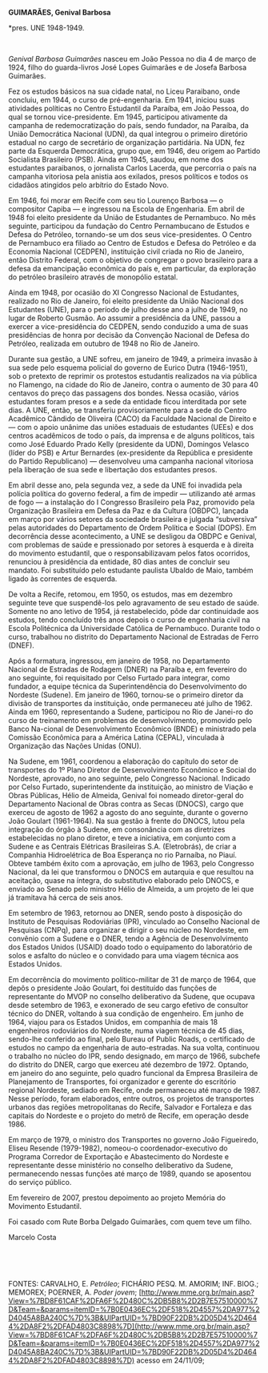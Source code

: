 **GUIMARÃES, Genival Barbosa**

\*pres. UNE 1948-1949.

 

*Genival Barbosa Guimarães* nasceu em João Pessoa no dia 4 de março de
1924, filho do guarda-livros José Lopes Guimarães e de Josefa Barbosa
Guimarães.

Fez os estudos básicos na sua cidade natal, no Liceu Paraibano, onde
concluiu, em 1944, o curso de pré-engenharia. Em 1941, iniciou suas
atividades políticas no Centro Estudantil da Paraíba, em João Pessoa, do
qual se tornou vice-presidente. Em 1945, participou ativamente da
campanha de redemocratização do país, sendo fundador, na Paraíba, da
União Democrática Nacional (UDN), da qual integrou o primeiro diretório
estadual no cargo de secretário de organização partidária. Na UDN, fez
parte da Esquerda Democrática, grupo que, em 1946, deu origem ao Partido
Socialista Brasileiro (PSB). Ainda em 1945, saudou, em nome dos
estudantes paraibanos, o jornalista Carlos Lacerda, que percorria o país
na campanha vitoriosa pela anistia aos exilados, presos políticos e
todos os cidadãos atingidos pelo arbítrio do Estado Novo.

Em 1946, foi morar em Recife com seu tio Lourenço Barbosa — o compositor
Capiba — e ingressou na Escola de Engenharia. Em abril de 1948 foi
eleito presidente da União de Estudantes de Pernambuco. No mês seguinte,
participou da fundação do Centro Pernambucano de Estudos e Defesa do
Petróleo, tornando-se um dos seus vice-presidentes. O Centro de
Pernambuco era filiado ao Centro de Estudos e Defesa do Petróleo e da
Economia Nacional (CEDPEN), instituição civil criada no Rio de Janeiro,
então Distrito Federal, com o objetivo de congregar o povo brasileiro
para a defesa da emancipação econômica do país e, em particular, da
exploração do petróleo brasileiro através de monopólio estatal.

Ainda em 1948, por ocasião do XI Congresso Nacional de Estudantes,
realizado no Rio de Janeiro, foi eleito presidente da União Nacional dos
Estudantes (UNE), para o período de julho desse ano a julho de 1949, no
lugar de Roberto Gusmão. Ao assumir a presidência da UNE, passou a
exercer a vice-presidência do CEDPEN, sendo conduzido a uma de suas
presidências de honra por decisão da Convenção Nacional de Defesa do
Petróleo, realizada em outubro de 1948 no Rio de Janeiro.

Durante sua gestão, a UNE sofreu, em janeiro de 1949, a primeira invasão
à sua sede pelo esquema policial do governo de Eurico Dutra (1946-1951),
sob o pretexto de reprimir os protestos estudantis realizados na via
pública no Flamengo, na cidade do Rio de Janeiro, contra o aumento de 30
para 40 centavos do preço das passagens dos bondes. Nessa ocasião,
vários estudantes foram presos e a sede da entidade ficou interditada
por sete dias. A UNE, então, se transferiu provisoriamente para a sede
do Centro Acadêmico Cândido de Oliveira (CACO) da Faculdade Nacional de
Direito e — com o apoio unânime das uniões estaduais de estudantes
(UEEs) e dos centros acadêmicos de todo o país, da imprensa e de alguns
políticos, tais como José Eduardo Prado Kelly (presidente da UDN),
Domingos Velasco (líder do PSB) e Artur Bernardes (ex-presidente da
República e presidente do Partido Republicano) — desenvolveu uma
campanha nacional vitoriosa pela liberação de sua sede e libertação dos
estudantes presos.

Em abril desse ano, pela segunda vez, a sede da UNE foi invadida pela
polícia política do governo federal, a fim de impedir — utilizando até
armas de fogo — a instalação do I Congresso Brasileiro pela Paz,
promovido pela Organização Brasileira em Defesa da Paz e da Cultura
(OBDPC), lançada em março por vários setores da sociedade brasileira e
julgada “subversiva” pelas autoridades do Departamento de Ordem Política
e Social (DOPS). Em decorrência desse acontecimento, a UNE se desligou
da OBDPC e Genival, com problemas de saúde e pressionado por setores à
esquerda e à direita do movimento estudantil, que o responsabilizavam
pelos fatos ocorridos, renunciou à presidência da entidade, 80 dias
antes de concluir seu mandato. Foi substituído pelo estudante paulista
Ubaldo de Maio, também ligado às correntes de esquerda.

De volta a Recife, retomou, em 1950, os estudos, mas em dezembro
seguinte teve que suspendê-los pelo agravamento de seu estado de saúde.
Somente no ano letivo de 1954, já restabelecido, pôde dar continuidade
aos estudos, tendo concluído três anos depois o curso de engenharia
civil na Escola Politécnica da Universidade Católica de Pernambuco.
Durante todo o curso, trabalhou no distrito do Departamento Nacional de
Estradas de Ferro (DNEF).

Após a formatura, ingressou, em janeiro de 1958, no Departamento
Nacional de Estradas de Rodagem (DNER) na Paraíba e, em fevereiro do ano
seguinte, foi requisitado por Celso Furtado para integrar, como
fundador, a equipe técnica da Superintendência do Desenvolvimento do
Nordeste (Sudene). Em janeiro de 1960, tornou-se o primeiro diretor da
divisão de transportes da instituição, onde permaneceu até julho de
1962. Ainda em 1960, representando a Sudene, participou no Rio de
Janei-ro do curso de treinamento em problemas de desenvolvimento,
promovido pelo Banco Na-cional de Desenvolvimento Econômico (BNDE) e
ministrado pela Comissão Econômica para a América Latina (CEPAL),
vinculada à Organização das Nações Unidas (ONU).

Na Sudene, em 1961, coordenou a elaboração do capítulo do setor de
transportes do 1º Plano Diretor de Desenvolvimento Econômico e Social do
Nordeste, aprovado, no ano seguinte, pelo Congresso Nacional. Indicado
por Celso Furtado, superintendente da instituição, ao ministro de Viação
e Obras Públicas, Hélio de Almeida, Genival foi nomeado diretor-geral do
Departamento Nacional de Obras contra as Secas (DNOCS), cargo que
exerceu de agosto de 1962 a agosto do ano seguinte, durante o governo
João Goulart (1961-1964). Na sua gestão à frente do DNOCS, lutou pela
integração do órgão à Sudene, em consonância com as diretrizes
estabelecidas no plano diretor, e teve a iniciativa, em conjunto com a
Sudene e as Centrais Elétricas Brasileiras S.A. (Eletrobrás), de criar a
Companhia Hidroelétrica de Boa Esperança no rio Parnaíba, no Piauí.
Obteve também êxito com a aprovação, em julho de 1963, pelo Congresso
Nacional, da lei que transformou o DNOCS em autarquia e que resultou na
aceitação, quase na íntegra, do substitutivo elaborado pelo DNOCS, e
enviado ao Senado pelo ministro Hélio de Almeida, a um projeto de lei
que já tramitava há cerca de seis anos.

Em setembro de 1963, retornou ao DNER, sendo posto à disposição do
Instituto de Pesquisas Rodoviárias (IPR), vinculado ao Conselho Nacional
de Pesquisas (CNPq), para organizar e dirigir o seu núcleo no Nordeste,
em convênio com a Sudene e o DNER, tendo a Agência de Desenvolvimento
dos Estados Unidos (USAID) doado todo o equipamento do laboratório de
solos e asfalto do núcleo e o convidado para uma viagem técnica aos
Estados Unidos.

Em decorrência do movimento político-militar de 31 de março de 1964, que
depôs o presidente João Goulart, foi destituído das funções de
representante do MVOP no conselho deliberativo da Sudene, que ocupava
desde setembro de 1963, e exonerado de seu cargo efetivo de consultor
técnico do DNER, voltando à sua condição de engenheiro. Em junho de
1964, viajou para os Estados Unidos, em companhia de mais 18 engenheiros
rodoviários do Nordeste, numa viagem técnica de 45 dias, sendo-lhe
conferido ao final, pelo Bureau of Public Roads, o certificado de
estudos no campo da engenharia de auto-estradas. Na sua volta, continuou
o trabalho no núcleo do IPR, sendo designado, em março de 1966, subchefe
do distrito do DNER, cargo que exerceu até dezembro de 1972. Optando, em
janeiro do ano seguinte, pelo quadro funcional da Empresa Brasileira de
Planejamento de Transportes, foi organizador e gerente do escritório
regional Nordeste, sediado em Recife, onde permaneceu até março de 1987.
Nesse período, foram elaborados, entre outros, os projetos de
transportes urbanos das regiões metropolitanas do Recife, Salvador e
Fortaleza e das capitais do Nordeste e o projeto do metrô de Recife, em
operação desde 1986.

Em março de 1979, o ministro dos Transportes no governo João Figueiredo,
Eliseu Resende (1979-1982), nomeou-o coordenador-executivo do Programa
Corredor de Exportação e Abastecimento do Nordeste e representante desse
ministério no conselho deliberativo da Sudene, permanecendo nessas
funções até março de 1989, quando se aposentou do serviço público.

Em fevereiro de 2007, prestou depoimento ao projeto Memória do Movimento
Estudantil.

Foi casado com Rute Borba Delgado Guimarães, com quem teve um filho.

Marcelo Costa

 

 

FONTES: CARVALHO, E. *Petróleo*; FICHÁRIO PESQ. M. AMORIM; INF. BIOG.;
MEMOREX; POERNER, A. *Poder jovem*;
[http://www.mme.org.br/main.asp?View=%7BD8F61CAF%2DFA6F%2D480C%2DB5B8%2D2B7E57510000%7D&Team=&params=itemID=%7B0E0436EC%2DF518%2D4557%2DA977%2D4045A8BA240C%7D%3B&UIPartUID=%7BD90F22DB%2D05D4%2D4644%2DA8F2%2DFAD4803C8898%7D](http://www.mme.org.br/main.asp?View=%7BD8F61CAF%2DFA6F%2D480C%2DB5B8%2D2B7E57510000%7D&Team=&params=itemID=%7B0E0436EC%2DF518%2D4557%2DA977%2D4045A8BA240C%7D%3B&UIPartUID=%7BD90F22DB%2D05D4%2D4644%2DA8F2%2DFAD4803C8898%7D)
acesso em 24/11/09;

 
